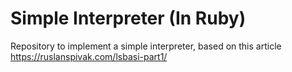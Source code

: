# Simple Interpreter (In Ruby)

Repository to implement a simple interpreter, based on this article https://ruslanspivak.com/lsbasi-part1/
